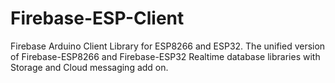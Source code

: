 # Firebase-ESP-Client
Firebase Arduino Client Library for ESP8266 and ESP32. The unified version of Firebase-ESP8266 and Firebase-ESP32 Realtime database libraries with Storage and Cloud messaging add on.
